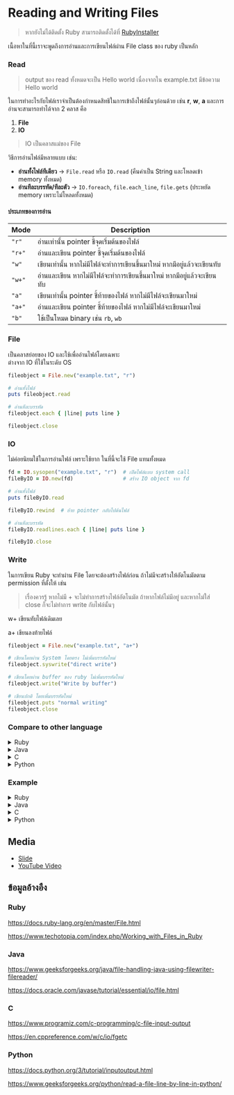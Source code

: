 # Reading and Writing Files 
> หากยังไม่ได้ติดตั้ง Ruby สามารถติดตั้งได้ที่ [RubyInstaller](https://rubyinstaller.org/)

เนื้อหาในที่นี้เราจะพูดถึงการอ่านและการเขียนไฟล์ผ่าน File class ของ ruby เป็นหลัก
### Read
> output ของ read ทั้งหมดจะเป็น Hello world เนื่องจากใน example.txt มีข้อความ Hello world

ในการทำอะไรกับไฟล์เราจำเป็นต้องกำหนดสิทธิในการเข้าถึงไฟล์นั้นๆก่อนด้วย เช่น **r**, **w**, **a**  และการอ่านจะสามารถทำได้จาก 2 คลาส คือ  

1. **File**  
2. **IO**  

> IO เป็นคลาสแม่ของ File  

วิธีการอ่านไฟล์มีหลายแบบ เช่น:  
- **อ่านทั้งไฟล์ทีเดียว** → `File.read` หรือ `IO.read` (คืนค่าเป็น String และโหลดเข้า memory ทั้งหมด)  
- **อ่านทีละบรรทัด/ทีละตัว** → `IO.foreach`, `file.each_line`, `file.gets` (ประหยัด memory เพราะไม่โหลดทั้งหมด)  


#### ประเภทของการอ่าน  

| Mode   | Description |
|--------|-------------|
| `"r"`   | อ่านเท่านั้น pointer ชี้จุดเริ่มต้นของไฟล์ |
| `"r+"`  | อ่านและเขียน pointer ชี้จุดเริ่มต้นของไฟล์ |
| `"w"`   | เขียนเท่านั้น หากไม่มีไฟล์จะทำการเขียนขึ้นมาใหม่ หากมีอยู่แล้วจะเขียนทับ |
| `"w+"`  | อ่านและเขียน หากไม่มีไฟล์จะทำการเขียนขึ้นมาใหม่ หากมีอยู่แล้วจะเขียนทับ |
| `"a"`   | เขียนเท่านั้น pointer ชี้ท้ายของไฟล์ หากไม่มีไฟล์จะเขียนมาใหม่ |
| `"a+"`  | อ่านและเขียน pointer ชี้ท้ายของไฟล์ หากไม่มีไฟล์จะเขียนมาใหม่ |
| `"b"`   | ใช้เป็นโหมด binary เช่น `rb`, `wb` |


### File
เป็นคลาสย่อยของ IO และใช้เพื่ออ่านไฟล์โดยเฉพาะ  
ต่างจาก IO ที่ใช้ในระดับ OS  

```ruby
fileobject = File.new("example.txt", "r")

# อ่านทั้งไฟล์ 
puts fileobject.read

# อ่านทีละบรรทัด
fileobject.each { |line| puts line }

fileobject.close
```
### IO 
ไม่ค่อยนิยมใช้ในการอ่านไฟล์ เพราะใช้ยาก ในที่นี้จะใช้ File แทนทั้งหมด
```ruby
fd = IO.sysopen("example.txt", "r")  # เปิดไฟล์แบบ system call
fileByIO = IO.new(fd)                # สร้าง IO object จาก fd

# อ่านทั้งไฟล์
puts fileByIO.read

fileByIO.rewind  # ย้าย pointer กลับไปต้นไฟล์

# อ่านทีละบรรทัด
fileByIO.readlines.each { |line| puts line }

fileByIO.close
```
### Write
ในการเขียน Ruby จะทำผ่าน File โดยจะต้องสร้างไฟล์ก่อน ถ้าไม่มีจะสร้างให้อัตโนมัตตาม permission ที่ตั้งให้ เช่น
> เรื่องควรรู้ หากไม่มี + จะไม่ทำการสร้างไฟล์อัตโนมัต ถ้าหากไฟล์ไม่มีอยู่ และหากไม่ใส่ close ก็จะไม่ทำการ write กับไฟล์นั้นๆ

w+ เขียนทับไฟล์เดิมเลย

a+ เขียนลงท้ายไฟล์


```ruby
fileobject = File.new("example.txt", "a+")

# เขียนโดยผ่าน System โดยตรง ไม่เพิ่มบรรทัดใหม่ 
fileobject.syswrite("direct write")

# เขียนโดยผ่าน buffer ของ ruby ไม่เพิ่มบรรทัดใหม่
fileobject.write("Write by buffer")

# เขียนปกติ โดยเพิ่มบรรทัดใหม่ 
fileobject.puts "normal writing"
fileobject.close      
```

### Compare to other language
  <details>
    <summary>Ruby</summary>
  
  ```ruby
    begin
      fileobject = File.new("example.txt", "r+")
    
      # Read
      puts fileobject.read
    
      # Write
      puts "What text do you want to replace:"
      fileobject.syswrite("new Text")
    
    rescue Errno::ENOENT
      puts "Error: File not found!"
    
    rescue Errno::EACCES
      puts "Error: Permission denied!"
    
    rescue => e
      puts "Unexpected error: #{e.message}"
    
    ensure
      fileobject.close if fileobject
    end
   ```
  </details>
<details>
  <summary>Java</summary>

```java
import java.io.FileReader;
import java.io.FileWriter;
import java.io.IOException;

class rw {
    public static void main(String[] args) {
        // Read
        try (FileReader fr = new FileReader("example.txt")) {
            int ch;
            while ((ch = fr.read()) != -1) {
                System.out.print((char) ch);
            }
        } catch (IOException e) {
            e.printStackTrace();
        }

        // Write
        try (FileWriter fw = new FileWriter("example.txt")) {
            fw.write("new text");
        } catch (IOException e) {
            e.printStackTrace();
        }
    }
}
```
ใน java มีหลายตัวที่สามารถใช้ได้ในการอ่าน File ได้ เช่น Scanner FileReader Byte BufferReader โดยแต่ละตัวก็จะมีสิ่ง่ที่เป็นเอกลักษณ์ของมัน เช่น 

Scanner -> อ่านทั้งไฟล์

FileReader -> อ่านทีละตัวอักษร

BufferReader -> อ่านทีละบรรทัด

ยังมีอีกหลายตัวที่ใช้แทนกันได้มันจะมีความหลากหลายได้การใช้ แต่ Ruby จะมีแค่ File กับ IO ซึ่งมีน้อยกว่าแต่ก็แลกกับการเขียนได้ง่าย
</details> 

  <details>
    <summary>C</summary>
  
  ```c
  #include <stdio.h>
  
  int main()
  {
      FILE *fptr;
      char filename[100];
      char text[100];
      int ch;
  
      fptr = fopen("example.txt", "r+");
      if (fptr == NULL)
      {
          printf("File not found!\n");
          return 1;
      }
      // Read
      while ((ch = fgetc(fptr)) != EOF)
      {
          putchar(ch);
      }
      printf("\n");
  
      // Write
      printf("Enter text: ");
      scanf(" %[^\n]", text);
      fseek(fptr, 0, SEEK_END);
      fputs(text, fptr);
  
      fclose(fptr);
      return 0;
  }
   ```
เนื่องจาก C เป็น low language มันจะค่อนข้างอ่านยาก เนื่องจากเป็นการอ่านไฟล์โดยใช้ pointer ชี้และอ่านค่าจาก pointer แปลงเป็น char และเมื่อใช้เสร็จจำเป็นต้อง rewind pointer กลับเข้าจุดตั้งเดิม เนื่องด้วยไม่มี Class ช่วยเลย  จะเห็นได้เลยว่า Ruby นั้นง่ายกว่า เพราะมี Class File รองรับ
  </details>

  </details> 
  
  <details>
    <summary>Python</summary>
  
  ```python
try:
    with open("example.txt", "r+") as file:
        # Read
        content = file.read()
        print(content)

        # Write at the end
        text = input("What do you want to write: ")
        file.write("\n" + text)

except FileNotFoundError:
    print("Error: File was not found!")

   ```
python เป็นภาษาที่ออกกแบบมาให้ดูง่าย เมื่อใช้ with ทำให้ file close อัตโนมัต ทำให้โค้ดดูสะอาดและเขียนง่าย ต่างจาก Ruby ที่อาจจะดูยากหน่อย แต่โดยรวมค่อนข้างคล้ายกัน
  </details>
  
### Example

<details>
  <summary>Ruby</summary>
  
  ```ruby
   def rwCheck()
    puts File.file?("example.txt")
    puts File.readable?("example.txt")
    puts File.writable?("example.txt")  
end 

def rwFile
    print "What name of file to work with (.txt) : "
    name = gets.chomp
    while true 
      puts 'What your Command
  1.read
  2.write
  3.exit'
      print "Type number or keyword : "
      command = gets.chomp 
      case command
        when "read" , "1"
          begin
            if !File.file?(name) 
              puts "Create the file first"
            else
              fileobject = File.new(name, "r")
              puts fileobject.read
              fileobject.close
            end
          rescue => e
            puts "Error: #{e.message}"
          end
  
        when "write", "2"
          begin
            fileobject = File.new(name, "w")
            puts "What text do u want to replace"
            newText = gets.chomp
            fileobject.syswrite(newText)
            fileobject.close
          rescue => e
            puts "Error: #{e.message}"
          end
        when "exit", "3"
          break
        else
          puts "Unknown command!"
        end
        puts ""
      end
end

rwFile
  ```

</details>
<details>
  <summary>Java</summary>
  
  ```java
import java.io.BufferedReader;
import java.io.BufferedWriter;
import java.io.File;
import java.io.FileReader;
import java.io.FileWriter;
import java.io.IOException;
import java.nio.charset.Charset;
import java.nio.file.Files;
import java.nio.file.Path;
import java.nio.file.Paths;
import java.util.Scanner;

public class rw {
    static Scanner sc = new Scanner(System.in);

    public static void main(String[] args) {
        System.out.print("Enter the file name to work with (.txt): ");
        String filename = sc.nextLine();
        while (true) {
            System.out.println("""
                    1.Check
                    2.FileReader and FileWriter
                    3.Byte
                    4.BufferReader and BufferWriter
                    5.Exit""");
            System.out.print("type number for command : ");
            String command = sc.nextLine();
            switch (command) {
                case "check", "1":
                    checkRW(filename);
                    break;
                case "2":
                    byFileReaderandFileWriter(filename);
                    break;
                case "3":
                    readByBtye(filename);
                    break;
                case "4":
                    readByBufferReaderandBufferWriter(filename);
                    break;
                case "exit", "5":
                    sc.close();
                    return;
                default:
                    System.out.println("Wrong command");

            }
        }
    }

    static void checkRW(String filename) {
        Path path = Paths.get(filename);
        if (Files.exists(path)) {
            System.out.println("Readable : " + Files.isReadable(path));
            System.out.println("Writable : " + Files.isWritable(path));
        }
    }
    static void setrwxToFalse(String filename){
        File file = new File(filename);
        file.setReadable(false);
        file.setWritable(false);
        file.setExecutable(false);
    }

    static void byFileReaderandFileWriter(String filename) {
        System.out.print("read or write : ");
        String command = sc.nextLine();
        int ch;
        if (command.equals("read")) {
            try (FileReader fr = new FileReader(filename)) {
                System.out.println("--- Output ---");

                while ((ch = fr.read()) != -1) {
                    System.out.print((char) ch);
                }
                System.out.println("--------------");
            } catch (IOException e) {
                e.printStackTrace();
            }
        } else {
            try (FileWriter fw = new FileWriter(filename)) {
                System.out.println("What text u want to type in : ");
                String text = sc.nextLine();
                fw.write(text);
                fw.close();
            } catch (IOException e) {
                e.printStackTrace();
            }
        }

    }

    static void readByBtye(String filename) {

        Path path = Paths.get(filename);
        System.out.print("read or write : ");
        String command = sc.nextLine();
        if (command.equals("read")) {
            try {
                System.out.println("--- Output ---");

                byte[] fileArray = Files.readAllBytes(path);
                for (byte b : fileArray) {
                    System.out.print((char) b);
                }
                System.out.println("--------------");

            } catch (IOException e) {
                e.printStackTrace();
            }
        } else {
            try {
                byte[] text = sc.nextLine().getBytes();
                Files.write(path, text);
            } catch (IOException e) {
                e.printStackTrace();
            }
        }

    }

    static void readByBufferReaderandBufferWriter(String filename) {
        Path path = Paths.get(filename);
        Charset charset = Charset.forName("US-ASCII");
        System.out.print("read or write : ");
        String command = sc.nextLine();
        if (command.equals("read")) {
            try (BufferedReader reader = Files.newBufferedReader(path, charset)) {
                String line = null;
                System.out.println("--- Output ---");
                while ((line = reader.readLine()) != null) {
                    System.out.println(line);
                }
                System.out.println("--------------");
            } catch (IOException e) {
                e.printStackTrace();
            }
        } else {
            try (BufferedWriter writer = Files.newBufferedWriter(path, charset)) {
                String text = sc.nextLine();
                writer.write(text.toCharArray(), 0, text.length());
            } catch (IOException e) {
                e.printStackTrace();
            }
        }
    }

}
  ```

</details>
<details>
  <summary>C</summary>
  
  ```c
   
#include <stdio.h>

int main()
{
    FILE *fptr;
    char filename[100];
    char text[100];
    int command;

    printf("Enter the file name to work with (.txt): ");
    scanf("%s", filename);

    fptr = fopen(filename, "r+");
    if (fptr == NULL){
        printf("File not found!\n");
        return 1;
    }

    while (1){
        printf("1.read\n2.write\n3.exit : ");
        scanf("%d", &command);

        if (command == 1){
            char ch;
            rewind(fptr);
            while ((ch = fgetc(fptr)) != EOF)
            {
                putchar(ch);
            }
            printf("\n");
        }
        else if (command == 2){
            printf("Enter text: ");
            scanf(" %[^\n]", text);
            fseek(fptr, 0, SEEK_END);
            fputs(text, fptr);
            fflush(fptr);
        }
        else if (command == 3){
            break;
        }
        else{
            printf("Invalid command!\n");
        }
    }

    fclose(fptr);
    return 0;
}
  ```

</details>
<details>
  <summary>Python</summary>
  
  ```python
filename = input("Enter the file name to work with (.txt): ")

while True:
    try:
        with open(filename, "r+") as file:
            command = input("read or write or exit : ")

            if command == "read":
                file.seek(0)
                print(file.read())

            elif command == "write":
                text = input("What do u want write : ")
                file.write(text)

            elif command == "exit":
                break

    except FileNotFoundError:
        print(f"Error: File '{filename}' was not found!")
        break
  ```

</details>


## Media

- [Slide](https://www.canva.com/design/DAGzUu5a_jk/GCMqv2SZibwTXuVh9lg4XQ/edit?utm_content=DAGzUu5a_jk&utm_campaign=designshare&utm_medium=link2&utm_source=sharebutton)  
- [YouTube Video](https://www.youtube.com/watch?v=wvbc7j5ahX0)


## ข้อมูลอ้างอืง

### Ruby

https://docs.ruby-lang.org/en/master/File.html

https://www.techotopia.com/index.php/Working_with_Files_in_Ruby

### Java

https://www.geeksforgeeks.org/java/file-handling-java-using-filewriter-filereader/

https://docs.oracle.com/javase/tutorial/essential/io/file.html

### C

https://www.programiz.com/c-programming/c-file-input-output

https://en.cppreference.com/w/c/io/fgetc

### Python

https://docs.python.org/3/tutorial/inputoutput.html

https://www.geeksforgeeks.org/python/read-a-file-line-by-line-in-python/
